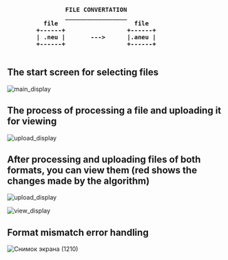 <pre>
    <strong>
                FILE CONVERTATION
                _________________
          file                     file
        +------+                 +------+
        | .neu |       --->      |.aneu |
        +------+                 +------+
    </strong>
</pre>

## **The start screen for selecting files** <br />
![main_display](https://github.com/user-attachments/assets/8fdcab6e-cd47-48c2-87d2-0b8d6a3f11bd) <br />

## **The process of processing a file and uploading it for viewing** <br />
![upload_display](https://github.com/user-attachments/assets/721f0ca9-7a0c-47aa-8ebf-fd3de35f03be) <br />

## **After processing and uploading files of both formats, you can view them (red shows the changes made by the algorithm)** <br />
![upload_display](https://github.com/user-attachments/assets/5fbcd3d8-d200-4800-aaf1-951de69a05ff) <br />

![view_display](https://github.com/user-attachments/assets/ef9ccc6e-a90b-4ab4-ae0d-dd653727a0f1) <br />

## **Format mismatch error handling** <br />
![Снимок экрана (1210)](https://github.com/user-attachments/assets/0ee4feb4-5eb9-468f-9f82-a852dcf55fda) <br />
